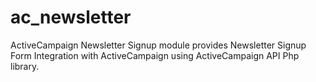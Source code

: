 # ac_newsletter
ActiveCampaign Newsletter Signup module provides Newsletter Signup Form Integration with ActiveCampaign using ActiveCampaign API Php library.
